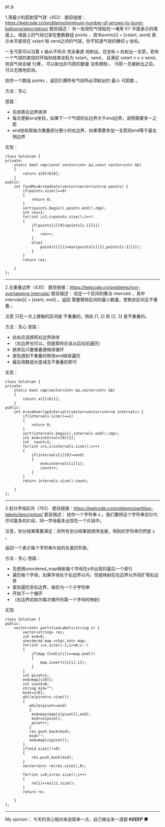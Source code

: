 #1.9

1.用最少的箭射穿气球（452）
题目链接：https://leetcode.cn/problems/minimum-number-of-arrows-to-burst-balloons/description/
题目描述：
有一些球形气球贴在一堵用 XY 平面表示的墙面上。墙面上的气球记录在整数数组 points ，其中points[i] = [xstart, xend] 表示水平直径在 xstart 和 xend之间的气球。你不知道气球的确切 y 坐标。

一支弓箭可以沿着 x 轴从不同点 完全垂直 地射出。在坐标 x 处射出一支箭，若有一个气球的直径的开始和结束坐标为 xstart，xend， 且满足  xstart ≤ x ≤ xend，则该气球会被 引爆 。可以射出的弓箭的数量 没有限制 。 弓箭一旦被射出之后，可以无限地前进。

给你一个数组 points ，返回引爆所有气球所必须射出的 最小 弓箭数 。

方法：贪心

思路：
- 先依靠左边界排序
- 每次更新end坐标，如果下一个气球的左边界大于end边界，说明需要多一之箭
- end坐标取每次重叠部分更小的右边界，如果需要多加一支箭则end等于最右侧边界

实现：
```
class Solution {
private:
    static bool cmp(const vector<int> &a,const vector<int> &b)
    {
        return a[0]<b[0];
    }
public:
    int findMinArrowShots(vector<vector<int>>& points) {
        if(points.size()==0)
        {
            return 0;
        }
        sort(points.begin(),points.end(),cmp);
        int res=1;
        for(int i=1;i<points.size();i++)
        {
            if(points[i][0]>points[i-1][1])
            {
                res++;
            }
            else{
                points[i][1]=min(points[i][1],points[i-1][1]);
            }
        }
        return res;
        
    }
};
```
***

2.无重叠边界（435）
题目链接：https://leetcode.cn/problems/non-overlapping-intervals/
题目描述：
给定一个区间的集合 intervals ，其中 intervals[i] = [starti, endi] 。返回 需要移除区间的最小数量，使剩余区间互不重叠 。

注意 只在一点上接触的区间是 不重叠的。例如 [1, 2] 和 [2, 3] 是不重叠的。

方法：贪心
思路：
- 此处应该按照右边界排序
- （左边界也可以，但是那样应该从后往前遍历）
- 排序后只要重叠便继续循环
- 直到遇到不重叠的修改end继续遍历
- 最后用数组长度减去不重叠的即可

实现：
```
class Solution {
private:
    static bool cmp(vector<int> &a,vector<int> &b)
    {
        return a[1]<b[1];
    }
public:
    int eraseOverlapIntervals(vector<vector<int>>& intervals) {
        if(intervals.size()==1)
        {
            return 0;
        }
        sort(intervals.begin(),intervals.end(),cmp);
        int end=intervals[0][1];
        int  count=1;
        for(int i=1;i<intervals.size();i++)
        {
            if(intervals[i][0]>=end)
            {
                end=intervals[i][1];
                count++;
            }
        }
        return intervals.size()-count;
        
    }
};
```

***
3.划分字母区间（763）
题目链接：https://leetcode.cn/problems/partition-labels/description/
题目描述：
给你一个字符串 s 。我们要把这个字符串划分为尽可能多的片段，同一字母最多出现在一个片段中。

注意，划分结果需要满足：将所有划分结果按顺序连接，得到的字符串仍然是 s 。

返回一个表示每个字符串片段的长度的列表。

方法：贪心
思路：
- 先使用unordered_map映射每个字母在s中出现的最后一个索引
- 遍历每个字母，如果字母处于右边界以内，但是映射在右边界以外则扩增右边界
- 直到遍历至右边界，保存为一个子字符串
- 开始下一个循环
- （右边界初始为每次循环的第一个字母的映射）

实现:
```
class Solution {
public:
    vector<int> partitionLabels(string s) {
        vector<string> res;
        int end=0;
        unordered_map <char,int> map;
        for(int i=s.size()-1;i>=0;i--)
        {
            if(map.find(s[i])==map.end())
            {
                map.insert({s[i],i});
            }
        }
        int pivot=1;
        end=map[s[0]];
        int count=0;
        string mid="";
        mid+=s[0];
        while(pivot<s.size())
        {
           while(pivot<=end)
           {
            end=max(map[s[pivot]],end);
            mid+=s[pivot];
            pivot++;
           }
           res.push_back(mid);
           mid="";
           end=map[s[pivot]];
        }
        if(mid.size()!=0)
        {
            res.push_back(mid);
        }
        vector<int> re(res.size(),0);
        
        for(int i=0;i<res.size();i++)
        {
            re[i]=res[i].size();
        }
        return re;
        
    }
};
```

***
My opinion：
今天的贪心相对来说简单一点，自己做出来一道题
***KEEEP 🐕***